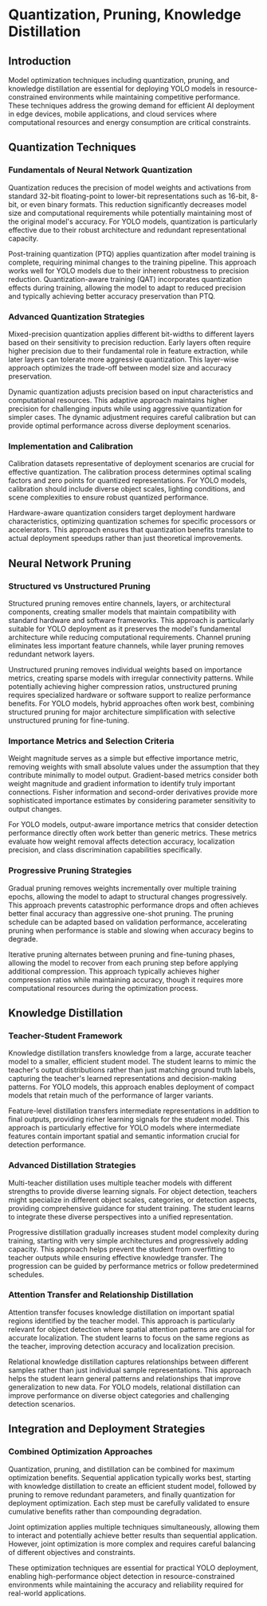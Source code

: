 # Quantization, Pruning, Knowledge Distillation

## Introduction

Model optimization techniques including quantization, pruning, and knowledge distillation are essential for deploying YOLO models in resource-constrained environments while maintaining competitive performance. These techniques address the growing demand for efficient AI deployment in edge devices, mobile applications, and cloud services where computational resources and energy consumption are critical constraints.

## Quantization Techniques

### Fundamentals of Neural Network Quantization
Quantization reduces the precision of model weights and activations from standard 32-bit floating-point to lower-bit representations such as 16-bit, 8-bit, or even binary formats. This reduction significantly decreases model size and computational requirements while potentially maintaining most of the original model's accuracy. For YOLO models, quantization is particularly effective due to their robust architecture and redundant representational capacity.

Post-training quantization (PTQ) applies quantization after model training is complete, requiring minimal changes to the training pipeline. This approach works well for YOLO models due to their inherent robustness to precision reduction. Quantization-aware training (QAT) incorporates quantization effects during training, allowing the model to adapt to reduced precision and typically achieving better accuracy preservation than PTQ.

### Advanced Quantization Strategies
Mixed-precision quantization applies different bit-widths to different layers based on their sensitivity to precision reduction. Early layers often require higher precision due to their fundamental role in feature extraction, while later layers can tolerate more aggressive quantization. This layer-wise approach optimizes the trade-off between model size and accuracy preservation.

Dynamic quantization adjusts precision based on input characteristics and computational resources. This adaptive approach maintains higher precision for challenging inputs while using aggressive quantization for simpler cases. The dynamic adjustment requires careful calibration but can provide optimal performance across diverse deployment scenarios.

### Implementation and Calibration
Calibration datasets representative of deployment scenarios are crucial for effective quantization. The calibration process determines optimal scaling factors and zero points for quantized representations. For YOLO models, calibration should include diverse object scales, lighting conditions, and scene complexities to ensure robust quantized performance.

Hardware-aware quantization considers target deployment hardware characteristics, optimizing quantization schemes for specific processors or accelerators. This approach ensures that quantization benefits translate to actual deployment speedups rather than just theoretical improvements.

## Neural Network Pruning

### Structured vs Unstructured Pruning
Structured pruning removes entire channels, layers, or architectural components, creating smaller models that maintain compatibility with standard hardware and software frameworks. This approach is particularly suitable for YOLO deployment as it preserves the model's fundamental architecture while reducing computational requirements. Channel pruning eliminates less important feature channels, while layer pruning removes redundant network layers.

Unstructured pruning removes individual weights based on importance metrics, creating sparse models with irregular connectivity patterns. While potentially achieving higher compression ratios, unstructured pruning requires specialized hardware or software support to realize performance benefits. For YOLO models, hybrid approaches often work best, combining structured pruning for major architecture simplification with selective unstructured pruning for fine-tuning.

### Importance Metrics and Selection Criteria
Weight magnitude serves as a simple but effective importance metric, removing weights with small absolute values under the assumption that they contribute minimally to model output. Gradient-based metrics consider both weight magnitude and gradient information to identify truly important connections. Fisher information and second-order derivatives provide more sophisticated importance estimates by considering parameter sensitivity to output changes.

For YOLO models, output-aware importance metrics that consider detection performance directly often work better than generic metrics. These metrics evaluate how weight removal affects detection accuracy, localization precision, and class discrimination capabilities specifically.

### Progressive Pruning Strategies
Gradual pruning removes weights incrementally over multiple training epochs, allowing the model to adapt to structural changes progressively. This approach prevents catastrophic performance drops and often achieves better final accuracy than aggressive one-shot pruning. The pruning schedule can be adapted based on validation performance, accelerating pruning when performance is stable and slowing when accuracy begins to degrade.

Iterative pruning alternates between pruning and fine-tuning phases, allowing the model to recover from each pruning step before applying additional compression. This approach typically achieves higher compression ratios while maintaining accuracy, though it requires more computational resources during the optimization process.

## Knowledge Distillation

### Teacher-Student Framework
Knowledge distillation transfers knowledge from a large, accurate teacher model to a smaller, efficient student model. The student learns to mimic the teacher's output distributions rather than just matching ground truth labels, capturing the teacher's learned representations and decision-making patterns. For YOLO models, this approach enables deployment of compact models that retain much of the performance of larger variants.

Feature-level distillation transfers intermediate representations in addition to final outputs, providing richer learning signals for the student model. This approach is particularly effective for YOLO models where intermediate features contain important spatial and semantic information crucial for detection performance.

### Advanced Distillation Strategies
Multi-teacher distillation uses multiple teacher models with different strengths to provide diverse learning signals. For object detection, teachers might specialize in different object scales, categories, or detection aspects, providing comprehensive guidance for student training. The student learns to integrate these diverse perspectives into a unified representation.

Progressive distillation gradually increases student model complexity during training, starting with very simple architectures and progressively adding capacity. This approach helps prevent the student from overfitting to teacher outputs while ensuring effective knowledge transfer. The progression can be guided by performance metrics or follow predetermined schedules.

### Attention Transfer and Relationship Distillation
Attention transfer focuses knowledge distillation on important spatial regions identified by the teacher model. This approach is particularly relevant for object detection where spatial attention patterns are crucial for accurate localization. The student learns to focus on the same regions as the teacher, improving detection accuracy and localization precision.

Relational knowledge distillation captures relationships between different samples rather than just individual sample representations. This approach helps the student learn general patterns and relationships that improve generalization to new data. For YOLO models, relational distillation can improve performance on diverse object categories and challenging detection scenarios.

## Integration and Deployment Strategies

### Combined Optimization Approaches
Quantization, pruning, and distillation can be combined for maximum optimization benefits. Sequential application typically works best, starting with knowledge distillation to create an efficient student model, followed by pruning to remove redundant parameters, and finally quantization for deployment optimization. Each step must be carefully validated to ensure cumulative benefits rather than compounding degradation.

Joint optimization applies multiple techniques simultaneously, allowing them to interact and potentially achieve better results than sequential application. However, joint optimization is more complex and requires careful balancing of different objectives and constraints.

These optimization techniques are essential for practical YOLO deployment, enabling high-performance object detection in resource-constrained environments while maintaining the accuracy and reliability required for real-world applications.
